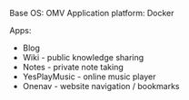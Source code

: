Base OS: OMV
Application platform: Docker

Apps:

* Blog
* Wiki - public knowledge sharing
* Notes - private note taking
* YesPlayMusic - online music player
* Onenav - website navigation / bookmarks